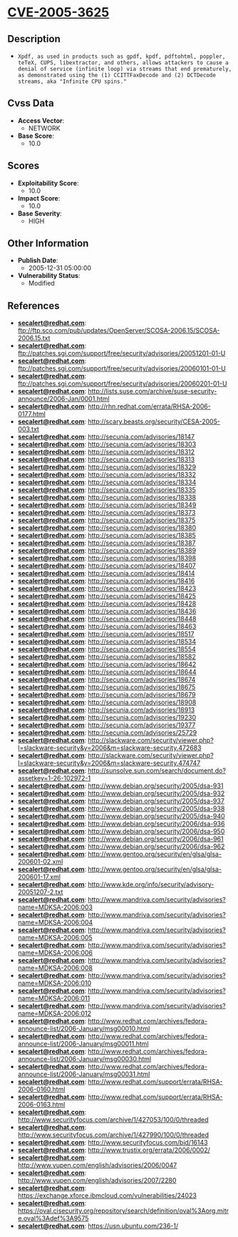 
# [CVE-2005-3625](https://cve.mitre.org/cgi-bin/cvename.cgi?name=CVE-2005-3625)

## Description

- `Xpdf, as used in products such as gpdf, kpdf, pdftohtml, poppler, teTeX, CUPS, libextractor, and others, allows attackers to cause a denial of service (infinite loop) via streams that end prematurely, as demonstrated using the (1) CCITTFaxDecode and (2) DCTDecode streams, aka "Infinite CPU spins."`

## Cvss Data

- **Access Vector**:
  - NETWORK
- **Base Score**:
  - 10.0

## Scores

- **Exploitability Score**:
  - 10.0
- **Impact Score**:
  - 10.0
- **Base Severity**:
  - HIGH

## Other Information

- **Publish Date**:
  - 2005-12-31 05:00:00
- **Vulnerability Status**:
  - Modified

## References

- **secalert@redhat.com**: ftp://ftp.sco.com/pub/updates/OpenServer/SCOSA-2006.15/SCOSA-2006.15.txt
- **secalert@redhat.com**: ftp://patches.sgi.com/support/free/security/advisories/20051201-01-U
- **secalert@redhat.com**: ftp://patches.sgi.com/support/free/security/advisories/20060101-01-U
- **secalert@redhat.com**: ftp://patches.sgi.com/support/free/security/advisories/20060201-01-U
- **secalert@redhat.com**: http://lists.suse.com/archive/suse-security-announce/2006-Jan/0001.html
- **secalert@redhat.com**: http://rhn.redhat.com/errata/RHSA-2006-0177.html
- **secalert@redhat.com**: http://scary.beasts.org/security/CESA-2005-003.txt
- **secalert@redhat.com**: http://secunia.com/advisories/18147
- **secalert@redhat.com**: http://secunia.com/advisories/18303
- **secalert@redhat.com**: http://secunia.com/advisories/18312
- **secalert@redhat.com**: http://secunia.com/advisories/18313
- **secalert@redhat.com**: http://secunia.com/advisories/18329
- **secalert@redhat.com**: http://secunia.com/advisories/18332
- **secalert@redhat.com**: http://secunia.com/advisories/18334
- **secalert@redhat.com**: http://secunia.com/advisories/18335
- **secalert@redhat.com**: http://secunia.com/advisories/18338
- **secalert@redhat.com**: http://secunia.com/advisories/18349
- **secalert@redhat.com**: http://secunia.com/advisories/18373
- **secalert@redhat.com**: http://secunia.com/advisories/18375
- **secalert@redhat.com**: http://secunia.com/advisories/18380
- **secalert@redhat.com**: http://secunia.com/advisories/18385
- **secalert@redhat.com**: http://secunia.com/advisories/18387
- **secalert@redhat.com**: http://secunia.com/advisories/18389
- **secalert@redhat.com**: http://secunia.com/advisories/18398
- **secalert@redhat.com**: http://secunia.com/advisories/18407
- **secalert@redhat.com**: http://secunia.com/advisories/18414
- **secalert@redhat.com**: http://secunia.com/advisories/18416
- **secalert@redhat.com**: http://secunia.com/advisories/18423
- **secalert@redhat.com**: http://secunia.com/advisories/18425
- **secalert@redhat.com**: http://secunia.com/advisories/18428
- **secalert@redhat.com**: http://secunia.com/advisories/18436
- **secalert@redhat.com**: http://secunia.com/advisories/18448
- **secalert@redhat.com**: http://secunia.com/advisories/18463
- **secalert@redhat.com**: http://secunia.com/advisories/18517
- **secalert@redhat.com**: http://secunia.com/advisories/18534
- **secalert@redhat.com**: http://secunia.com/advisories/18554
- **secalert@redhat.com**: http://secunia.com/advisories/18582
- **secalert@redhat.com**: http://secunia.com/advisories/18642
- **secalert@redhat.com**: http://secunia.com/advisories/18644
- **secalert@redhat.com**: http://secunia.com/advisories/18674
- **secalert@redhat.com**: http://secunia.com/advisories/18675
- **secalert@redhat.com**: http://secunia.com/advisories/18679
- **secalert@redhat.com**: http://secunia.com/advisories/18908
- **secalert@redhat.com**: http://secunia.com/advisories/18913
- **secalert@redhat.com**: http://secunia.com/advisories/19230
- **secalert@redhat.com**: http://secunia.com/advisories/19377
- **secalert@redhat.com**: http://secunia.com/advisories/25729
- **secalert@redhat.com**: http://slackware.com/security/viewer.php?l=slackware-security&y=2006&m=slackware-security.472683
- **secalert@redhat.com**: http://slackware.com/security/viewer.php?l=slackware-security&y=2006&m=slackware-security.474747
- **secalert@redhat.com**: http://sunsolve.sun.com/search/document.do?assetkey=1-26-102972-1
- **secalert@redhat.com**: http://www.debian.org/security/2005/dsa-931
- **secalert@redhat.com**: http://www.debian.org/security/2005/dsa-932
- **secalert@redhat.com**: http://www.debian.org/security/2005/dsa-937
- **secalert@redhat.com**: http://www.debian.org/security/2005/dsa-938
- **secalert@redhat.com**: http://www.debian.org/security/2005/dsa-940
- **secalert@redhat.com**: http://www.debian.org/security/2006/dsa-936
- **secalert@redhat.com**: http://www.debian.org/security/2006/dsa-950
- **secalert@redhat.com**: http://www.debian.org/security/2006/dsa-961
- **secalert@redhat.com**: http://www.debian.org/security/2006/dsa-962
- **secalert@redhat.com**: http://www.gentoo.org/security/en/glsa/glsa-200601-02.xml
- **secalert@redhat.com**: http://www.gentoo.org/security/en/glsa/glsa-200601-17.xml
- **secalert@redhat.com**: http://www.kde.org/info/security/advisory-20051207-2.txt
- **secalert@redhat.com**: http://www.mandriva.com/security/advisories?name=MDKSA-2006:003
- **secalert@redhat.com**: http://www.mandriva.com/security/advisories?name=MDKSA-2006:004
- **secalert@redhat.com**: http://www.mandriva.com/security/advisories?name=MDKSA-2006:005
- **secalert@redhat.com**: http://www.mandriva.com/security/advisories?name=MDKSA-2006:006
- **secalert@redhat.com**: http://www.mandriva.com/security/advisories?name=MDKSA-2006:008
- **secalert@redhat.com**: http://www.mandriva.com/security/advisories?name=MDKSA-2006:010
- **secalert@redhat.com**: http://www.mandriva.com/security/advisories?name=MDKSA-2006:011
- **secalert@redhat.com**: http://www.mandriva.com/security/advisories?name=MDKSA-2006:012
- **secalert@redhat.com**: http://www.redhat.com/archives/fedora-announce-list/2006-January/msg00010.html
- **secalert@redhat.com**: http://www.redhat.com/archives/fedora-announce-list/2006-January/msg00011.html
- **secalert@redhat.com**: http://www.redhat.com/archives/fedora-announce-list/2006-January/msg00030.html
- **secalert@redhat.com**: http://www.redhat.com/archives/fedora-announce-list/2006-January/msg00031.html
- **secalert@redhat.com**: http://www.redhat.com/support/errata/RHSA-2006-0160.html
- **secalert@redhat.com**: http://www.redhat.com/support/errata/RHSA-2006-0163.html
- **secalert@redhat.com**: http://www.securityfocus.com/archive/1/427053/100/0/threaded
- **secalert@redhat.com**: http://www.securityfocus.com/archive/1/427990/100/0/threaded
- **secalert@redhat.com**: http://www.securityfocus.com/bid/16143
- **secalert@redhat.com**: http://www.trustix.org/errata/2006/0002/
- **secalert@redhat.com**: http://www.vupen.com/english/advisories/2006/0047
- **secalert@redhat.com**: http://www.vupen.com/english/advisories/2007/2280
- **secalert@redhat.com**: https://exchange.xforce.ibmcloud.com/vulnerabilities/24023
- **secalert@redhat.com**: https://oval.cisecurity.org/repository/search/definition/oval%3Aorg.mitre.oval%3Adef%3A9575
- **secalert@redhat.com**: https://usn.ubuntu.com/236-1/
